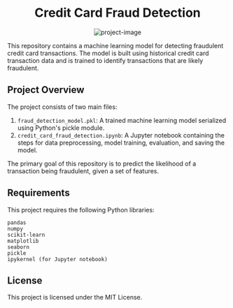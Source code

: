 <h1 align="center" id="title">Credit Card Fraud Detection</h1>
<p align="center"><img src="https://socialify.git.ci/rounak161/Credit-Card-Fraud-Detection/image?font=Inter&amp;language=1&amp;name=1&amp;owner=1&amp;pattern=Floating+Cogs&amp;stargazers=1&amp;theme=Dark" alt="project-image"></p>
<p id="description">This repository contains a machine learning model for detecting fraudulent credit card transactions. The model is built using historical credit card transaction data and is trained to identify transactions that are likely fraudulent.</p>

## Project Overview

The project consists of two main files:
  1. `fraud_detection_model.pkl`: A trained machine learning model serialized using Python's pickle module.
  2. `credit_card_fraud_detection.ipynb`: A Jupyter notebook containing the steps for data preprocessing, model training, evaluation, and saving the model.

The primary goal of this repository is to predict the likelihood of a transaction being fraudulent, given a set of features.

## Requirements

This project requires the following Python libraries:

    pandas
    numpy
    scikit-learn
    matplotlib
    seaborn
    pickle
    ipykernel (for Jupyter notebook)

## License

This project is licensed under the MIT License.
